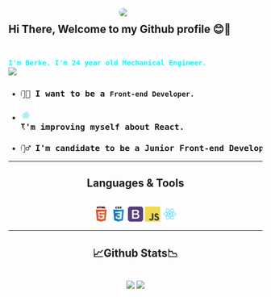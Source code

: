 <img src="https://media.giphy.com/media/dw36yjtOAtuSZyxEJG/giphy.gif" style="border-radius:30px" align="right" width="285px">

## Hi There, Welcome to my Github profile :blush:👋

### <code> <font color="cyan">I'm Berke. I'm 24 year old Mechanical Engineer. </font></code>[<img width="22" src="https://unpkg.com/simple-icons@v6/icons/linkedin.svg"/>][linkedin]

- ### <pre style="border-radius:20px"> 👨‍💻 I want to be a <code>Front-end Developer.</code> </pre>
- ### <pre style="border-radius:20px"> <img src="https://raw.githubusercontent.com/github/explore/80688e429a7d4ef2fca1e82350fe8e3517d3494d/topics/react/react.png" width="20"/> I'm improving myself about React.</pre>
- ### <pre style="border-radius:20px"> 🙋‍♂️ I'm candidate to be a Junior Front-end Developer!!! </pre>

<hr/>

<div align="center">

## Languages & Tools

<br/>

<img src="https://raw.githubusercontent.com/github/explore/80688e429a7d4ef2fca1e82350fe8e3517d3494d/topics/html/html.png" width="30" />
<img src="https://raw.githubusercontent.com/github/explore/80688e429a7d4ef2fca1e82350fe8e3517d3494d/topics/css/css.png" width="30" />
<img src="https://raw.githubusercontent.com/github/explore/80688e429a7d4ef2fca1e82350fe8e3517d3494d/topics/bootstrap/bootstrap.png" width="30" />
<img src="https://raw.githubusercontent.com/github/explore/80688e429a7d4ef2fca1e82350fe8e3517d3494d/topics/javascript/javascript.png" width="30" />
<img src="https://raw.githubusercontent.com/github/explore/80688e429a7d4ef2fca1e82350fe8e3517d3494d/topics/react/react.png" width="30" />
</div>

<hr/>

<h2 align="center">📈Github Stats📉</h2>
<br/>

<div align="center">
<img src="https://github-readme-stats.vercel.app/api?username=berkeergun&theme=highcontrast&show_icons=true" width="450" />
<img src="https://github-readme-stats.vercel.app/api/top-langs/?username=berkeergun&layout=compact&theme=highcontrast" width="450" />
</div>

[linkedin]: https://www.linkedin.com/in/berke-erg%C3%BCn-a57b36125/
